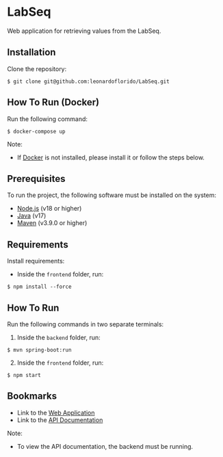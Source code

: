 # LabSeq

Web application for retrieving values from the LabSeq.

## Installation

Clone the repository:

```console
$ git clone git@github.com:leonardoflorido/LabSeq.git
```

## How To Run (Docker)

Run the following command:

```console
$ docker-compose up
```

Note:

- If [Docker](https://www.docker.com/) is not installed, please install it or follow the steps below.

## Prerequisites

To run the project, the following software must be installed on the system:

- [Node.js](https://nodejs.org/en/) (v18 or higher)
- [Java](https://www.oracle.com/java/) (v17)
- [Maven](https://maven.apache.org/) (v3.9.0 or higher)

## Requirements

Install requirements:

- Inside the `frontend` folder, run:

 ```console
 $ npm install --force
 ```

## How To Run

Run the following commands in two separate terminals:

1. Inside the `backend` folder, run:

```console
$ mvn spring-boot:run
```

2. Inside the `frontend` folder, run:

```console
$ npm start
```

## Bookmarks

- Link to the [Web Application](http://localhost:4200/)
- Link to the [API Documentation](http://localhost:8080/swagger-ui/index.html#/)

Note:

- To view the API documentation, the backend must be running.